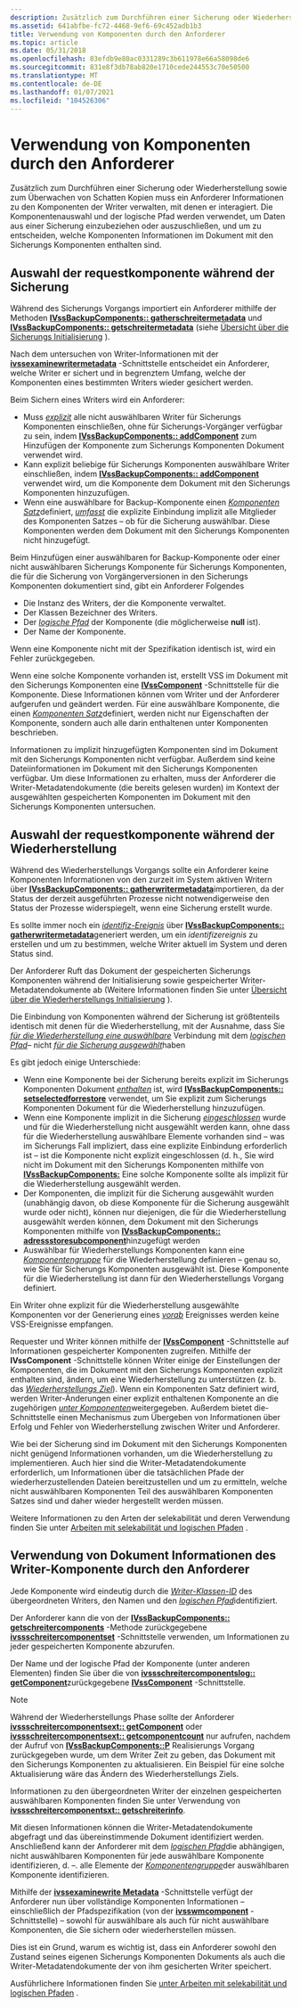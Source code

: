 ```yaml
---
description: Zusätzlich zum Durchführen einer Sicherung oder Wiederherstellung sowie zum Überwachen von Schatten Kopien muss ein Anforderer Informationen zu den Komponenten der Writer verwalten, mit denen er interagiert.
ms.assetid: 641abfbe-fc72-4468-9ef6-69c452adb1b3
title: Verwendung von Komponenten durch den Anforderer
ms.topic: article
ms.date: 05/31/2018
ms.openlocfilehash: 83efdb9e80ac0331289c3b611978e66a58098de6
ms.sourcegitcommit: 831e8f3db78ab820e1710cede244553c70e50500
ms.translationtype: MT
ms.contentlocale: de-DE
ms.lasthandoff: 01/07/2021
ms.locfileid: "104526306"
---
```

# <a name="use-of-components-by-the-requester"></a>Verwendung von Komponenten durch den Anforderer

Zusätzlich zum Durchführen einer Sicherung oder Wiederherstellung sowie zum Überwachen von Schatten Kopien muss ein Anforderer Informationen zu den Komponenten der Writer verwalten, mit denen er interagiert. Die Komponentenauswahl und der logische Pfad werden verwendet, um Daten aus einer Sicherung einzubeziehen oder auszuschließen, und um zu entscheiden, welche Komponenten Informationen im Dokument mit den Sicherungs Komponenten enthalten sind.

## <a name="requester-component-selection-during-backup"></a>Auswahl der requestkomponente während der Sicherung

Während des Sicherungs Vorgangs importiert ein Anforderer mithilfe der Methoden [**IVssBackupComponents:: gatherschreitermetadata**](/windows/desktop/api/VsBackup/nf-vsbackup-ivssbackupcomponents-gatherwritermetadata) und [**IVssBackupComponents:: getschreitermetadata**](/windows/desktop/api/VsBackup/nf-vsbackup-ivssbackupcomponents-getwritermetadata) (siehe [Übersicht über die Sicherungs Initialisierung](overview-of-backup-initialization.md) ).

Nach dem untersuchen von Writer-Informationen mit der [**ivssexaminewritermetadata**](/windows/desktop/api/VsBackup/nl-vsbackup-ivssexaminewritermetadata) -Schnittstelle entscheidet ein Anforderer, welche Writer er sichert und in begrenztem Umfang, welche der Komponenten eines bestimmten Writers wieder gesichert werden.

Beim Sichern eines Writers wird ein Anforderer:

-   Muss [*explizit*](vssgloss-e.md) alle nicht auswählbaren Writer für Sicherungs Komponenten einschließen, ohne für Sicherungs-Vorgänger verfügbar zu sein, indem [**IVssBackupComponents:: addComponent**](/windows/desktop/api/VsBackup/nf-vsbackup-ivssbackupcomponents-addcomponent) zum Hinzufügen der Komponente zum Sicherungs Komponenten Dokument verwendet wird.
-   Kann explizit beliebige für Sicherungs Komponenten auswählbare Writer einschließen, indem [**IVssBackupComponents:: addComponent**](/windows/desktop/api/VsBackup/nf-vsbackup-ivssbackupcomponents-addcomponent) verwendet wird, um die Komponente dem Dokument mit den Sicherungs Komponenten hinzuzufügen.
-   Wenn eine auswählbare for Backup-Komponente einen [*Komponenten Satz*](vssgloss-c.md)definiert, [*umfasst*](vssgloss-i.md) die explizite Einbindung implizit alle Mitglieder des Komponenten Satzes – ob für die Sicherung auswählbar. Diese Komponenten werden dem Dokument mit den Sicherungs Komponenten nicht hinzugefügt.

Beim Hinzufügen einer auswählbaren for Backup-Komponente oder einer nicht auswählbaren Sicherungs Komponente für Sicherungs Komponenten, die für die Sicherung von Vorgängerversionen in den Sicherungs Komponenten dokumentiert sind, gibt ein Anforderer Folgendes

-   Die Instanz des Writers, der die Komponente verwaltet.
-   Der Klassen Bezeichner des Writers.
-   Der [*logische Pfad*](vssgloss-l.md) der Komponente (die möglicherweise **null** ist).
-   Der Name der Komponente.

Wenn eine Komponente nicht mit der Spezifikation identisch ist, wird ein Fehler zurückgegeben.

Wenn eine solche Komponente vorhanden ist, erstellt VSS im Dokument mit den Sicherungs Komponenten eine [**IVssComponent**](/windows/desktop/api/VsWriter/nl-vswriter-ivsscomponent) -Schnittstelle für die Komponente. Diese Informationen können vom Writer und der Anforderer aufgerufen und geändert werden. Für eine auswählbare Komponente, die einen [*Komponenten Satz*](vssgloss-c.md)definiert, werden nicht nur Eigenschaften der Komponente, sondern auch alle darin enthaltenen unter Komponenten beschrieben.

Informationen zu implizit hinzugefügten Komponenten sind im Dokument mit den Sicherungs Komponenten nicht verfügbar. Außerdem sind keine Dateiinformationen im Dokument mit den Sicherungs Komponenten verfügbar. Um diese Informationen zu erhalten, muss der Anforderer die Writer-Metadatendokumente (die bereits gelesen wurden) im Kontext der ausgewählten gespeicherten Komponenten im Dokument mit den Sicherungs Komponenten untersuchen.

## <a name="requester-component-selection-during-restore"></a>Auswahl der requestkomponente während der Wiederherstellung

Während des Wiederherstellungs Vorgangs sollte ein Anforderer keine Komponenten Informationen von den zurzeit im System aktiven Writern über [**IVssBackupComponents:: gatherwritermetadata**](/windows/desktop/api/VsBackup/nf-vsbackup-ivssbackupcomponents-gatherwritermetadata)importieren, da der Status der derzeit ausgeführten Prozesse nicht notwendigerweise den Status der Prozesse widerspiegelt, wenn eine Sicherung erstellt wurde.

Es sollte immer noch ein [*identifiz-Ereignis*](vssgloss-i.md) über [**IVssBackupComponents:: gatherwritermetadata**](/windows/desktop/api/VsBackup/nf-vsbackup-ivssbackupcomponents-gatherwritermetadata)generiert werden, um ein *identifizereignis* zu erstellen und um zu bestimmen, welche Writer aktuell im System und deren Status sind.

Der Anforderer Ruft das Dokument der gespeicherten Sicherungs Komponenten während der Initialisierung sowie gespeicherter Writer-Metadatendokumente ab (Weitere Informationen finden Sie unter [Übersicht über die Wiederherstellungs Initialisierung](overview-of-restore-initialization.md) ).

Die Einbindung von Komponenten während der Sicherung ist größtenteils identisch mit denen für die Wiederherstellung, mit der Ausnahme, dass Sie [*für die Wiederherstellung eine auswählbare*](vssgloss-s.md) Verbindung mit dem [*logischen Pfad*](vssgloss-l.md)– nicht [*für die Sicherung ausgewählt*](vssgloss-s.md)haben

Es gibt jedoch einige Unterschiede:

-   Wenn eine Komponente bei der Sicherung bereits explizit im Sicherungs Komponenten Dokument [*enthalten*](vssgloss-e.md) ist, wird [**IVssBackupComponents:: setselectedforrestore**](/windows/desktop/api/VsBackup/nf-vsbackup-ivssbackupcomponents-setselectedforrestore) verwendet, um Sie explizit zum Sicherungs Komponenten Dokument für die Wiederherstellung hinzuzufügen.
-   Wenn eine Komponente implizit in die Sicherung [*eingeschlossen*](vssgloss-i.md) wurde und für die Wiederherstellung nicht ausgewählt werden kann, ohne dass für die Wiederherstellung auswählbare Elemente vorhanden sind – was im Sicherungs Fall impliziert, dass eine explizite Einbindung erforderlich ist – ist die Komponente nicht explizit eingeschlossen (d. h., Sie wird nicht im Dokument mit den Sicherungs Komponenten mithilfe von [**IVssBackupComponents:**](/windows/desktop/api/VsBackup/nf-vsbackup-ivssbackupcomponents-setselectedforrestore) Eine solche Komponente sollte als implizit für die Wiederherstellung ausgewählt werden.
-   Der Komponenten, die implizit für die Sicherung ausgewählt wurden (unabhängig davon, ob diese Komponente für die Sicherung ausgewählt wurde oder nicht), können nur diejenigen, die für die Wiederherstellung ausgewählt werden können, dem Dokument mit den Sicherungs Komponenten mithilfe von [**IVssBackupComponents:: adressstoresubcomponent**](/windows/desktop/api/VsBackup/nf-vsbackup-ivssbackupcomponents-addrestoresubcomponent)hinzugefügt werden
-   Auswählbar für Wiederherstellungs Komponenten kann eine [*Komponentengruppe*](vssgloss-c.md) für die Wiederherstellung definieren – genau so, wie Sie für Sicherungs Komponenten ausgewählt ist. Diese Komponente für die Wiederherstellung ist dann für den Wiederherstellungs Vorgang definiert.

Ein Writer ohne explizit für die Wiederherstellung ausgewählte Komponenten vor der Generierung eines [*vorab*](vssgloss-p.md) Ereignisses werden keine VSS-Ereignisse empfangen.

Requester und Writer können mithilfe der [**IVssComponent**](/windows/desktop/api/VsWriter/nl-vswriter-ivsscomponent) -Schnittstelle auf Informationen gespeicherter Komponenten zugreifen. Mithilfe der **IVssComponent** -Schnittstelle können Writer einige der Einstellungen der Komponenten, die im Dokument mit den Sicherungs Komponenten explizit enthalten sind, ändern, um eine Wiederherstellung zu unterstützen (z. b. das [*Wiederherstellungs Ziel*](vssgloss-r.md)). Wenn ein Komponenten Satz definiert wird, werden Writer-Änderungen einer explizit enthaltenen Komponente an die zugehörigen [*unter Komponenten*](vssgloss-s.md)weitergegeben. Außerdem bietet die-Schnittstelle einen Mechanismus zum Übergeben von Informationen über Erfolg und Fehler von Wiederherstellung zwischen Writer und Anforderer.

Wie bei der Sicherung sind im Dokument mit den Sicherungs Komponenten nicht genügend Informationen vorhanden, um die Wiederherstellung zu implementieren. Auch hier sind die Writer-Metadatendokumente erforderlich, um Informationen über die tatsächlichen Pfade der wiederherzustellenden Dateien bereitzustellen und um zu ermitteln, welche nicht auswählbaren Komponenten Teil des auswählbaren Komponenten Satzes sind und daher wieder hergestellt werden müssen.

Weitere Informationen zu den Arten der selekabilität und deren Verwendung finden Sie unter [Arbeiten mit selekabilität und logischen Pfaden](working-with-selectability-and-logical-paths.md) .

## <a name="use-of-writer-component-document-information-by-the-requester"></a>Verwendung von Dokument Informationen des Writer-Komponente durch den Anforderer

Jede Komponente wird eindeutig durch die [*Writer-Klassen-ID*](vssgloss-w.md) des übergeordneten Writers, den Namen und den [*logischen Pfad*](vssgloss-l.md)identifiziert.

Der Anforderer kann die von der [**IVssBackupComponents:: getschreitercomponents**](/windows/desktop/api/VsBackup/nf-vsbackup-ivssbackupcomponents-getwritercomponents) -Methode zurückgegebene [**ivssschreitercomponentset**](/windows/win32/api/vsbackup/nl-vsbackup-ivsswritercomponentsext) -Schnittstelle verwenden, um Informationen zu jeder gespeicherten Komponente abzurufen.

Der Name und der logische Pfad der Komponente (unter anderen Elementen) finden Sie über die von [**ivssschreitercomponentslog:: getComponent**](/windows/desktop/api/VsWriter/nf-vswriter-ivsswritercomponents-getcomponent)zurückgegebene [**IVssComponent**](/windows/desktop/api/VsWriter/nl-vswriter-ivsscomponent) -Schnittstelle.

> [!Note]  
> Während der Wiederherstellungs Phase sollte der Anforderer [**ivssschreitercomponentsext:: getComponent**](/windows/desktop/api/VsWriter/nf-vswriter-ivsswritercomponents-getcomponent) oder [**ivssschreitercomponentsext:: getcomponentcount**](/windows/desktop/api/VsWriter/nf-vswriter-ivsswritercomponents-getcomponentcount) nur aufrufen, nachdem der Aufruf von [**IVssBackupComponents::P**](/windows/desktop/api/VsBackup/nf-vsbackup-ivssbackupcomponents-prerestore) Realisierungs Vorgang zurückgegeben wurde, um dem Writer Zeit zu geben, das Dokument mit den Sicherungs Komponenten zu aktualisieren. Ein Beispiel für eine solche Aktualisierung wäre das Ändern des Wiederherstellungs Ziels.

 

Informationen zu den übergeordneten Writer der einzelnen gespeicherten auswählbaren Komponenten finden Sie unter Verwendung von [**ivssschreitercomponentsxt:: getschreiterinfo**](/windows/desktop/api/VsWriter/nf-vswriter-ivsswritercomponents-getwriterinfo).

Mit diesen Informationen können die Writer-Metadatendokumente abgefragt und das übereinstimmende Dokument identifiziert werden. Anschließend kann der Anforderer mit dem [*logischen Pfad*](vssgloss-l.md)die abhängigen, nicht auswählbaren Komponenten für jede auswählbare Komponente identifizieren, d. –. alle Elemente der [*Komponentengruppe*](vssgloss-c.md)der auswählbaren Komponente identifizieren.

Mithilfe der [**ivssexaminewrite Metadata**](/windows/desktop/api/VsBackup/nl-vsbackup-ivssexaminewritermetadata) -Schnittstelle verfügt der Anforderer nun über vollständige Komponenten Informationen – einschließlich der Pfadspezifikation (von der [**ivsswmcomponent**](/windows/desktop/api/VsBackup/nl-vsbackup-ivsswmcomponent) -Schnittstelle) – sowohl für auswählbare als auch für nicht auswählbare Komponenten, die Sie sichern oder wiederherstellen müssen.

Dies ist ein Grund, warum es wichtig ist, dass ein Anforderer sowohl den Zustand seines eigenen Sicherungs Komponenten Dokuments als auch die Writer-Metadatendokumente der von ihm gesicherten Writer speichert.

Ausführlichere Informationen finden Sie [unter Arbeiten mit selekabilität und logischen Pfaden](working-with-selectability-and-logical-paths.md) .

 

 
